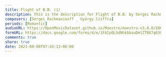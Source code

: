 ```yaml
---
title: Flight of B.B. (1)
description: This is the description for Flight of B.B. by Sergei Rachmaninoff _ György Cziffra
composers: [Sergei Rachmaninoff _ György Cziffra]
periods: [Romantic]
audioURL: https://OpenMusicDataset.github.io/Maestro/maestro-v3.0.0/2006/MIDI-Unprocessed_12_R1_2006_01-08_ORIG_MID--AUDIO_12_R1_2006_08_Track08_wav.midi
formURL: https://docs.google.com/forms/d/e/1FAIpQLSdNhkbbauDmtZTNX7q03OF6fQtq2wr3shHHuijpMO43_cCIgg/viewform
comments: true
share: true
date: 2021-08-08T07:43:13-06:00
---
```

